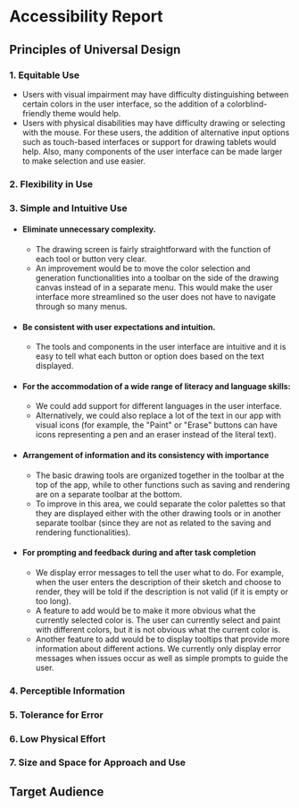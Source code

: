# Accessibility Report

## Principles of Universal Design

### 1. Equitable Use
- Users with visual impairment may have difficulty distinguishing between certain colors in the user interface, so the addition of a colorblind-friendly theme would help. 
- Users with physical disabilities may have difficulty drawing or selecting with the mouse. For these users, the addition of alternative input options such as touch-based interfaces or support for drawing tablets would help. Also, many components of the user interface can be made larger to make selection and use easier.

### 2. Flexibility in Use


### 3. Simple and Intuitive Use
- #### Eliminate unnecessary complexity.
  - The drawing screen is fairly straightforward with the function of each tool or button very clear.
  - An improvement would be to move the color selection and generation functionalities into a toolbar on the side of the drawing canvas instead of in a separate menu. This would make the user interface more streamlined so the user does not have to navigate through so many menus.
- #### Be consistent with user expectations and intuition.
  - The tools and components in the user interface are intuitive and it is easy to tell what each button or option does based on the text displayed.
- #### For the accommodation of a wide range of literacy and language skills:
  - We could add support for different languages in the user interface. 
  - Alternatively, we could also replace a lot of the text in our app with visual icons (for example, the "Paint" or "Erase" buttons can have icons representing a pen and an eraser instead of the literal text). 
- #### Arrangement of information and its consistency with importance
  - The basic drawing tools are organized together in the toolbar at the top of the app, while to other functions such as saving and rendering are on a separate toolbar at the bottom.
  - To improve in this area, we could separate the color palettes so that they are displayed either with the other drawing tools or in another separate toolbar (since they are not as related to the saving and rendering functionalities).
- #### For prompting and feedback during and after task completion
  - We display error messages to tell the user what to do. For example, when the user enters the description of their sketch and choose to render, they will be told if the description is not valid (if it is empty or too long).
  - A feature to add would be to make it more obvious what the currently selected color is. The user can currently select and paint with different colors, but it is not obvious what the current color is.
  - Another feature to add would be to display tooltips that provide more information about different actions. We currently only display error messages when issues occur as well as simple prompts to guide the user.

### 4. Perceptible Information


### 5. Tolerance for Error


### 6. Low Physical Effort


### 7. Size and Space for Approach and Use


## Target Audience

## 